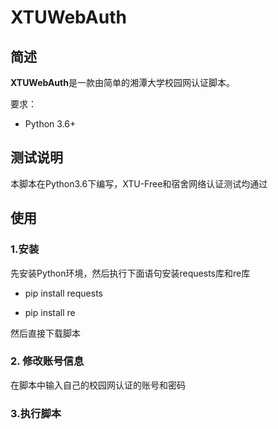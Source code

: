 # XTUWebAuth

## 简述

**XTUWebAuth**是一款由简单的湘潭大学校园网认证脚本。

要求：

* Python 3.6+

## 测试说明

本脚本在Python3.6下编写，XTU-Free和宿舍网络认证测试均通过

## 使用

### 1.安装

先安装Python环境，然后执行下面语句安装requests库和re库

* pip install requests

* pip install re

然后直接下载脚本

### 2. 修改账号信息

在脚本中输入自己的校园网认证的账号和密码

### 3.执行脚本
